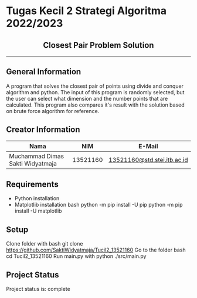 # Tugas Kecil 2 Strategi Algoritma 2022/2023
<h2 align="center">
  Closest Pair Problem Solution<br/>
</h2>
<hr>

## General Information
A program that solves the closest pair of points using divide and conquer algorithm and python. The input of this program is randomly selected, but the user can select what dimension and the number points that are calculated. This program also compares it's result with the solution based on brute force algorithm for reference. 

## Creator Information

| Nama                               | NIM      | E-Mail                      |
| ---------------------------------- | -------- | --------------------------- |
| Muchammad Dimas Sakti Widyatmaja   | 13521160 | 13521160@std.stei.itb.ac.id |

## Requirements
- Python installation
- Matplotlib installation
bash
python -m pip install -U pip
python -m pip install -U matplotlib

## Setup
Clone folder with bash git clone https://github.com/SaktiWidyatmaja/Tucil2_13521160
Go to the folder bash cd Tucil2_13521160
Run main.py with python ./src/main.py

## Project Status
Project status is: complete
